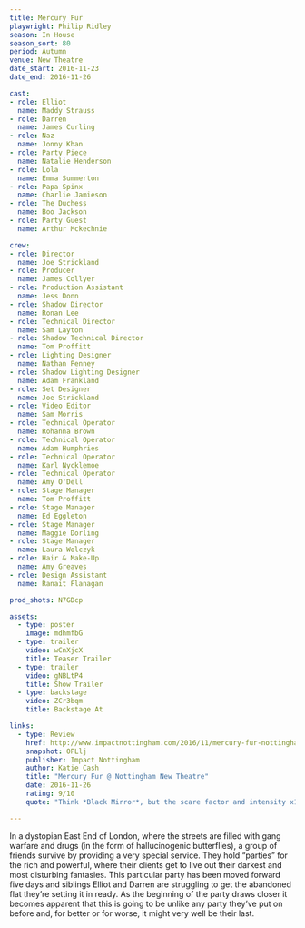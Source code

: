 ```yaml
---
title: Mercury Fur
playwright: Philip Ridley
season: In House
season_sort: 80
period: Autumn
venue: New Theatre
date_start: 2016-11-23
date_end: 2016-11-26

cast:
- role: Elliot
  name: Maddy Strauss
- role: Darren
  name: James Curling
- role: Naz
  name: Jonny Khan
- role: Party Piece
  name: Natalie Henderson
- role: Lola
  name: Emma Summerton
- role: Papa Spinx
  name: Charlie Jamieson
- role: The Duchess
  name: Boo Jackson
- role: Party Guest
  name: Arthur Mckechnie

crew:
- role: Director
  name: Joe Strickland
- role: Producer
  name: James Collyer
- role: Production Assistant
  name: Jess Donn
- role: Shadow Director
  name: Ronan Lee
- role: Technical Director
  name: Sam Layton
- role: Shadow Technical Director
  name: Tom Proffitt
- role: Lighting Designer
  name: Nathan Penney
- role: Shadow Lighting Designer
  name: Adam Frankland
- role: Set Designer
  name: Joe Strickland
- role: Video Editor
  name: Sam Morris
- role: Technical Operator
  name: Rohanna Brown
- role: Technical Operator
  name: Adam Humphries
- role: Technical Operator
  name: Karl Nycklemoe
- role: Technical Operator
  name: Amy O'Dell
- role: Stage Manager
  name: Tom Proffitt
- role: Stage Manager
  name: Ed Eggleton
- role: Stage Manager
  name: Maggie Dorling
- role: Stage Manager
  name: Laura Wolczyk
- role: Hair & Make-Up
  name: Amy Greaves
- role: Design Assistant
  name: Ranait Flanagan

prod_shots: N7GDcp

assets:
  - type: poster
    image: mdhmfbG
  - type: trailer
    video: wCnXjcX
    title: Teaser Trailer
  - type: trailer
    video: gNBLtP4
    title: Show Trailer
  - type: backstage
    video: ZCr3bqm
    title: Backstage At

links:
  - type: Review
    href: http://www.impactnottingham.com/2016/11/mercury-fur-nottingham-new-theatre/
    snapshot: 0PLlj
    publisher: Impact Nottingham
    author: Katie Cash
    title: "Mercury Fur @ Nottingham New Theatre"
    date: 2016-11-26
    rating: 9/10
    quote: "Think *Black Mirror*, but the scare factor and intensity x10."

---
```


In a dystopian East End of London, where the streets are filled with gang warfare and drugs (in the form of hallucinogenic butterflies), a group of friends survive by providing a very special service. They hold “parties” for the rich and powerful, where their clients get to live out their darkest and most disturbing fantasies. This particular party has been moved forward five days and siblings Elliot and Darren are struggling to get the abandoned flat they’re setting it in ready. As the beginning of the party draws closer it becomes apparent that this is going to be unlike any party they’ve put on before and, for better or for worse, it might very well be their last.
